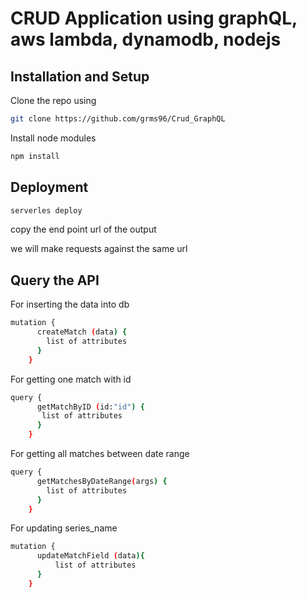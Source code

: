 # CRUD Application using graphQL, aws lambda, dynamodb, nodejs

## Installation and Setup

Clone the repo using 

```bash
git clone https://github.com/grms96/Crud_GraphQL
```

Install node modules
```bash
npm install
```
## Deployment

```bash
serverles deploy
```
copy the end point url of the output

we will make requests against the same url

## Query the API

For inserting the data into db

```bash
mutation {
      createMatch (data) {
        list of attributes 
      }
    }
```

For getting one match with id

```bash
query {
      getMatchByID (id:"id") {
       list of attributes
      }
    }
```

For getting all matches between date range

```bash
query {
      getMatchesByDateRange(args) {
        list of attributes
      }
    }
```

For updating series_name

```bash
mutation {
      updateMatchField (data){
          list of attributes
      }
    }
```



